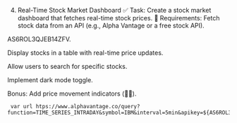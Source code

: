 4. Real-Time Stock Market Dashboard
✅ Task: Create a stock market dashboard that fetches real-time stock prices.
 🔹 Requirements:
Fetch stock data from an API (e.g., Alpha Vantage or a free stock API).

AS6ROL3QJEB14ZFV.

Display stocks in a table with real-time price updates.


Allow users to search for specific stocks.


Implement dark mode toggle.


Bonus:
Add price movement indicators (🔼🔽).


     var url htps://www.alphavantage.co/query?function=TIME_SERIES_INTRADAY&symbol=IBM&interval=5min&apikey=${AS6ROL3QJEB14ZFV}`;

